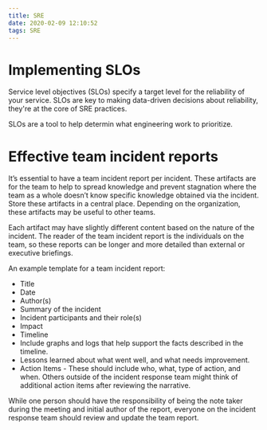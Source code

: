 ```yaml
---
title: SRE
date: 2020-02-09 12:10:52
tags: SRE
---
```

# Implementing SLOs
Service level objectives (SLOs) specify a target level for the reliability of your service.
SLOs are key to making data-driven decisions about reliability, they're at the core of SRE practices.

SLOs are a tool to help determin what engineering work to prioritize.

# Effective team incident reports
It’s essential to have a team incident report per incident. These artifacts are for the team to help to spread knowledge and prevent stagnation where the team as a whole doesn’t know specific knowledge obtained via the incident. Store these artifacts in a central place. Depending on the organization, these artifacts may be useful to other teams.

Each artifact may have slightly different content based on the nature of the incident. The reader of the team incident report is the individuals on the team, so these reports can be longer and more detailed than external or executive briefings.

An example template for a team incident report:

- Title
- Date
- Author(s)
- Summary of the incident
- Incident participants and their role(s)
- Impact
- Timeline
- Include graphs and logs that help support the facts described in the timeline.
- Lessons learned about what went well, and what needs improvement.
- Action Items - These should include who, what, type of action, and when. Others outside of the incident response team might think of additional action items after reviewing the narrative.

While one person should have the responsibility of being the note taker during the meeting and initial author of the report, everyone on the incident response team should review and update the team report.
